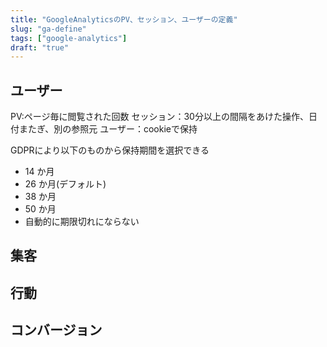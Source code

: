 ```yaml
---
title: "GoogleAnalyticsのPV、セッション、ユーザーの定義"
slug: "ga-define"
tags: ["google-analytics"]
draft: "true"
---
```


## ユーザー
PV:ページ毎に閲覧された回数
セッション：30分以上の間隔をあけた操作、日付またぎ、別の参照元
ユーザー：cookieで保持

GDPRにより以下のものから保持期間を選択できる

- 14 か月
- 26 か月(デフォルト)
- 38 か月
- 50 か月
- 自動的に期限切れにならない

## 集客

## 行動

## コンバージョン

